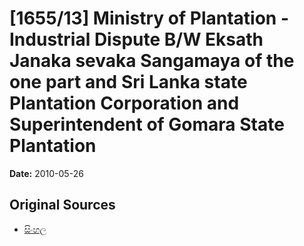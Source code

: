 # [1655/13] Ministry of Plantation - Industrial Dispute B/W Eksath Janaka sevaka Sangamaya of the one part and Sri Lanka state Plantation Corporation and Superintendent of Gomara State Plantation

**Date:** 2010-05-26

## Original Sources

- [සිංහල](https://documents.gov.lk/view/extra-gazettes/2010/5/1655-13_S.pdf)
